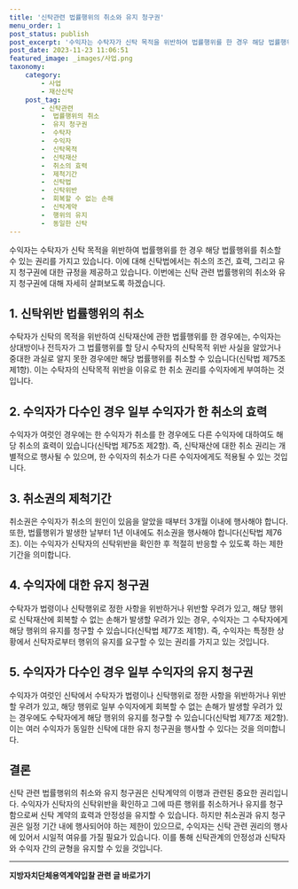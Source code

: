 ```yaml
---
title: '신탁관련 법률행위의 취소와 유지 청구권'
menu_order: 1
post_status: publish
post_excerpt: '수익자는 수탁자가 신탁 목적을 위반하여 법률행위를 한 경우 해당 법률행위를 취소할 수 있는 권리를 가지고 있습니다. 이에 대해 신탁법에서는 취소의 조건, 효력, 그리고 유지 청구권에 대한 규정을 제공하고 있습니다. 이번에는 신탁 관련 법률행위의 취소와 유지 청구권에 대해 자세히 살펴보도록 하겠습니다.'
post_date: 2023-11-23 11:06:51
featured_image: _images/사업.png
taxonomy:
    category:
        - 사업
        - 재산신탁
    post_tag:
        - 신탁관련
        -  법률행위의 취소
        -  유지 청구권
        -  수탁자
        -  수익자
        -  신탁목적
        -  신탁재산
        -  취소의 효력
        -  제척기간
        -  신탁법
        -  신탁위반
        -  회복할 수 없는 손해
        -  신탁계약
        -  행위의 유지
        -  동일한 신탁
---
```



수익자는 수탁자가 신탁 목적을 위반하여 법률행위를 한 경우 해당 법률행위를 취소할 수 있는 권리를 가지고 있습니다. 이에 대해 신탁법에서는 취소의 조건, 효력, 그리고 유지 청구권에 대한 규정을 제공하고 있습니다. 이번에는 신탁 관련 법률행위의 취소와 유지 청구권에 대해 자세히 살펴보도록 하겠습니다.

## 1. 신탁위반 법률행위의 취소
수탁자가 신탁의 목적을 위반하여 신탁재산에 관한 법률행위를 한 경우에는, 수익자는 상대방이나 전득자가 그 법률행위를 할 당시 수탁자의 신탁목적 위반 사실을 알았거나 중대한 과실로 알지 못한 경우에만 해당 법률행위를 취소할 수 있습니다(신탁법 제75조 제1항). 이는 수탁자의 신탁목적 위반을 이유로 한 취소 권리를 수익자에게 부여하는 것입니다.

## 2. 수익자가 다수인 경우 일부 수익자가 한 취소의 효력
수익자가 여럿인 경우에는 한 수익자가 취소를 한 경우에도 다른 수익자에 대하여도 해당 취소의 효력이 있습니다(신탁법 제75조 제2항). 즉, 신탁재산에 대한 취소 권리는 개별적으로 행사될 수 있으며, 한 수익자의 취소가 다른 수익자에게도 적용될 수 있는 것입니다.

## 3. 취소권의 제척기간
취소권은 수익자가 취소의 원인이 있음을 알았을 때부터 3개월 이내에 행사해야 합니다. 또한, 법률행위가 발생한 날부터 1년 이내에도 취소권을 행사해야 합니다(신탁법 제76조). 이는 수익자가 신탁자의 신탁위반을 확인한 후 적절히 반응할 수 있도록 하는 제한 기간을 의미합니다.

## 4. 수익자에 대한 유지 청구권
수탁자가 법령이나 신탁행위로 정한 사항을 위반하거나 위반할 우려가 있고, 해당 행위로 신탁재산에 회복할 수 없는 손해가 발생할 우려가 있는 경우, 수익자는 그 수탁자에게 해당 행위의 유지를 청구할 수 있습니다(신탁법 제77조 제1항). 즉, 수익자는 특정한 상황에서 신탁자로부터 행위의 유지를 요구할 수 있는 권리를 가지고 있는 것입니다.

## 5. 수익자가 다수인 경우 일부 수익자의 유지 청구권
수익자가 여럿인 신탁에서 수탁자가 법령이나 신탁행위로 정한 사항을 위반하거나 위반할 우려가 있고, 해당 행위로 일부 수익자에게 회복할 수 없는 손해가 발생할 우려가 있는 경우에도 수탁자에게 해당 행위의 유지를 청구할 수 있습니다(신탁법 제77조 제2항). 이는 여러 수익자가 동일한 신탁에 대한 유지 청구권을 행사할 수 있다는 것을 의미합니다.

## 결론
신탁 관련 법률행위의 취소와 유지 청구권은 신탁계약의 이행과 관련된 중요한 권리입니다. 수익자가 신탁자의 신탁위반을 확인하고 그에 따른 행위를 취소하거나 유지를 청구함으로써 신탁 계약의 효력과 안정성을 유지할 수 있습니다. 하지만 취소권과 유지 청구권은 일정 기간 내에 행사되어야 하는 제한이 있으므로, 수익자는 신탁 관련 권리의 행사에 있어서 시일적 여유를 가질 필요가 있습니다. 이를 통해 신탁관계의 안정성과 신탁자와 수익자 간의 균형을 유지할 수 있을 것입니다.
<!-- wp:separator -->
<hr class="wp-block-separator has-alpha-channel-opacity"/>
<!-- /wp:separator -->

<!-- wp:group {"backgroundColor":"base","layout":{"type":"constrained"}} -->
<div class="wp-block-group has-base-background-color has-background"><!-- wp:paragraph {"align":"center","fontSize":"medium"} -->
<p class="has-text-align-center has-large-font-size"><strong>지방자치단체용역계약입찰 관련 글 바로가기</strong></p>
<!-- /wp:paragraph -->


<!-- wp:latest-posts
{"categories":[{"id":7150,"count":19,"description":"","link":"https://uknowlaw.com/category/%ec%a7%80%eb%b0%a9%ec%9e%90%ec%b9%98%eb%8b%a8%ec%b2%b4%ec%9a%a9%ec%97%ad%ea%b3%84%ec%95%bd%ec%9e%85%ec%b0%b0/","name":"지방자치단체용역계약입찰","slug":"지방자치단체용역계약입찰","taxonomy":"category","parent":0,"meta":[],"_links":{"self":[{"href":"https://uknowlaw.com/wp-json/wp/v2/categories/7150"}],"collection":[{"href":"https://uknowlaw.com/wp-json/wp/v2/categories"}],"about":[{"href":"https://uknowlaw.com/wp-json/wp/v2/taxonomies/category"}],"wp:post_type":[{"href":"https://uknowlaw.com/wp-json/wp/v2/posts?categories=7150"}],"curies":[{"name":"wp","href":"https://api.w.org/{rel}","templated":true}]}}],"postsToShow":100,"excerptLength":28,"postLayout":"grid","columns":2,"featuredImageAlign":"left","featuredImageSizeSlug":"large","fontSize":"small"} /--></div>
<!-- /wp:group -->